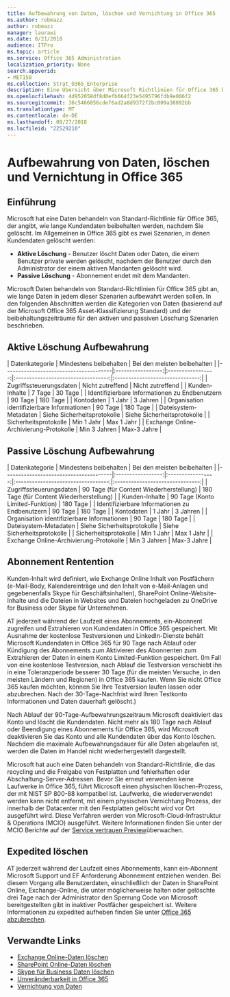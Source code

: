 ```yaml
---
title: Aufbewahrung von Daten, löschen und Vernichtung in Office 365
ms.author: robmazz
author: robmazz
manager: laurawi
ms.date: 8/21/2018
audience: ITPro
ms.topic: article
ms.service: Office 365 Administration
localization_priority: None
search.appverid:
- MET150
ms.collection: Strat_O365_Enterprise
description: Eine Übersicht über Microsoft Richtlinien für Office 365 bezüglich der Aufbewahrung von Daten, löschen und Vernichtung.
ms.openlocfilehash: 4d952058df8d0efb664f23e5495796fdb9e006f2
ms.sourcegitcommit: 36c5466056cdef6ad2a8d9372f2bc009a30892bb
ms.translationtype: MT
ms.contentlocale: de-DE
ms.lasthandoff: 08/27/2018
ms.locfileid: "22529210"
---
```

# <a name="data-retention-deletion-and-destruction-in-office-365"></a>Aufbewahrung von Daten, löschen und Vernichtung in Office 365

## <a name="introduction"></a>Einführung
Microsoft hat eine Daten behandeln von Standard-Richtlinie für Office 365, der angibt, wie lange Kundendaten beibehalten werden, nachdem Sie gelöscht. Im Allgemeinen in Office 365 gibt es zwei Szenarien, in denen Kundendaten gelöscht werden:
- **Aktive Löschung** - Benutzer löscht Daten oder Daten, die einem Benutzer private werden gelöscht, nachdem der Benutzer durch den Administrator der einem aktiven Mandanten gelöscht wird.
- **Passive Löschung** - Abonnement endet mit dem Mandanten.

Microsoft Daten behandeln von Standard-Richtlinien für Office 365 gibt an, wie lange Daten in jedem dieser Szenarien aufbewahrt werden sollen. In den folgenden Abschnitten werden die Kategorien von Daten (basierend auf der Microsoft Office 365 Asset-Klassifizierung Standard) und der beibehaltungszeiträume für den aktiven und passiven Löschung Szenarien beschrieben.

## <a name="active-deletion-retention"></a>Aktive Löschung Aufbewahrung

| Datenkategorie | Mindestens beibehalten | Bei den meisten beibehalten |
|---------------------------------------|:-----------------:|:-----------------:|:----------------------------------:|:-------------------------------:|
| Zugriffssteuerungsdaten | Nicht zutreffend | Nicht zutreffend |
| Kunden-Inhalte | 7 Tage | 30 Tage |
| Identifizierbare Informationen zu Endbenutzern | 90 Tage | 180 Tage |
| Kontodaten | 1 Jahr | 3 Jahren |
| Organisation identifizierbare Informationen | 90 Tage | 180 Tage |
| Dateisystem-Metadaten | Siehe Sicherheitsprotokolle | Siehe Sicherheitsprotokolle |
| Sicherheitsprotokolle | Min 1 Jahr | Max 1 Jahr |
| Exchange Online-Archivierung-Protokolle | Min 3 Jahren | Max-3 Jahre |

## <a name="passive-deletion-retention"></a>Passive Löschung Aufbewahrung

| Datenkategorie | Mindestens beibehalten | Bei den meisten beibehalten |
|---------------------------------------|:-----------------:|:-----------------:|:----------------------------------:|:-------------------------------:|
| Zugriffssteuerungsdaten | 90 Tage (für Content Wiederherstellung) | 180 Tage (für Content Wiederherstellung) |
| Kunden-Inhalte | 90 Tage (Konto Limited-Funktion) | 180 Tage |
| Identifizierbare Informationen zu Endbenutzern | 90 Tage | 180 Tage |
| Kontodaten | 1 Jahr | 3 Jahren |
| Organisation identifizierbare Informationen | 90 Tage | 180 Tage |
| Dateisystem-Metadaten | Siehe Sicherheitsprotokolle | Siehe Sicherheitsprotokolle |
| Sicherheitsprotokolle | Min 1 Jahr | Max 1 Jahr |
| Exchange Online-Archivierung-Protokolle | Min 3 Jahren | Max-3 Jahre |

## <a name="subscription-rentention"></a>Abonnement Rentention

Kunden-Inhalt wird definiert, wie Exchange Online Inhalt von Postfächern (e-Mail-Body, Kalendereinträge und den Inhalt von e-Mail-Anlagen und gegebenenfalls Skype für Geschäftsinhalten), SharePoint Online-Website-Inhalte und die Dateien in Websites und Dateien hochgeladen zu OneDrive for Business oder Skype für Unternehmen.

AT jederzeit während der Laufzeit eines Abonnements, ein-Abonnent zugreifen und Extrahieren von Kundendaten in Office 365 gespeichert. Mit Ausnahme der kostenlose Testversionen und LinkedIn-Dienste behält Microsoft Kundendaten in Office 365 für 90 Tage nach Ablauf oder Kündigung des Abonnements zum Aktivieren des Abonnenten zum Extrahieren der Daten in einem Konto Limited-Funktion gespeichert. (Im Fall von eine kostenlose Testversion, nach Ablauf die Testversion verschiebt ihn in eine Toleranzperiode besserer 30 Tage (für die meisten Versuche, in den meisten Ländern und Regionen) in Office 365 kaufen. Wenn Sie nicht Office 365 kaufen möchten, können Sie Ihre Testversion laufen lassen oder abzubrechen. Nach der 30-Tage-Nachfrist wird Ihren Testkonto Informationen und Daten dauerhaft gelöscht.)

Nach Ablauf der 90-Tage-Aufbewahrungszeitraum Microsoft deaktiviert das Konto und löscht die Kundendaten. Nicht mehr als 180 Tage nach Ablauf oder Beendigung eines Abonnements für Office 365, wird Microsoft deaktivieren Sie das Konto und alle Kundendaten über das Konto löschen. Nachdem die maximale Aufbewahrungsdauer für alle Daten abgelaufen ist, werden die Daten im Handel nicht wiederhergestellt dargestellt.

Microsoft hat auch eine Daten behandeln von Standard-Richtlinie, die das recycling und die Freigabe von Festplatten und fehlerhaften oder Abschaltung-Server-Adressen. Bevor Sie erneut verwenden keine Laufwerke in Office 365, führt Microsoft einen physischen löschen-Prozess, der mit NIST SP 800-88 kompatibel ist. Laufwerke, die wiederverwendet werden kann nicht entfernt, mit einem physischen Vernichtung Prozess, der innerhalb der Datacenter mit den Festplatten gelöscht wird vor Ort ausgeführt wird. Diese Verfahren werden von Microsoft-Cloud-Infrastruktur & Operations (MCIO) ausgeführt. Weitere Informationen finden Sie unter der MCIO Berichte auf der [Service vertrauen Preview](https://aka.ms/STP)überwachen.

## <a name="expedited-deletion"></a>Expedited löschen
AT jederzeit während der Laufzeit eines Abonnements, kann ein-Abonnent Microsoft Support und EF Anforderung Abonnement entziehen wenden. Bei diesem Vorgang alle Benutzerdaten, einschließlich der Daten in SharePoint Online, Exchange-Online, die unter möglicherweise halten oder gelöschte drei Tage nach der Administrator den Sperrung Code von Microsoft bereitgestellten gibt in inaktiver Postfächer gespeichert ist. Weitere Informationen zu expedited aufheben finden Sie unter [Office 365 abzubrechen](https://support.office.com/article/Cancel-Office-365-for-business-b1bc0bef-4608-4601-813a-cdd9f746709a).

## <a name="related-links"></a>Verwandte Links
- [Exchange Online-Daten löschen](/office365/enterprise/office-365-exchange-online-data-deletion)
- [SharePoint Online-Daten löschen](/office365/enterprise/office-365-sharepoint-online-data-deletion)
- [Skype für Business Daten löschen](/office365/enterprise/office-365-skype-data-deletion)
- [Unveränderbarkeit in Office 365](/office365/enterprise/office-365-data-immutability)
- [Vernichtung von Daten](/office365/enterprise/office-365-data-destruction)